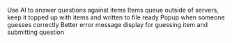 Use AI to answer questions against items
Items queue outside of servers, keep it topped up with items and written to file ready
Popup when someone guesses correctly
Better error message display for guessing item and submitting question
